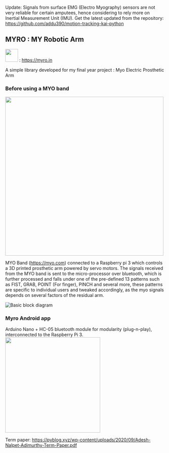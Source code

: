 Update: Signals from surface EMG (Electro Myography) sensors are not very reliable for certain amputees, hence considering to rely more on Inertial Measurement Unit (IMU).
Get the latest updated from the repository: https://github.com/addu390/motion-tracking-kai-python

## MYRO : MY Robotic Arm
<img src="https://pyblog.xyz/wp-content/uploads/2020/09/Myro_Final.png" width="40" > : https://myro.in

A simple library developed for my final year project : Myo Electric Prosthetic Arm

### Before using a MYO band
<img src="https://pyblog.xyz/wp-content/uploads/2020/09/three-copy.png" width="500"/>

MYO Band (https://myo.com) connected to a Raspberry pi 3 which controls a 3D printed prosthetic arm powered by servo motors.
The signals received from the MYO band is sent to the micro-processor over bluetooth, which is further processed and falls under one of the pre-defined 13 patterns such as FIST, GRAB, POINT (For finger), PINCH and several more, these patterns are specific to individual users and tweaked accordingly, as the myo signals depends on several factors of the residual arm.

![Basic block diagram](https://pyblog.xyz/wp-content/uploads/2020/02/Block-Diagram.png?raw=true)

### Myro Android app

Arduino Nano + HC-05 bluetooth module for modularity (plug-n-play), interconnected to the Raspberry Pi 3.
<img src="https://pyblog.xyz/wp-content/uploads/2020/09/myro-app.png?raw=true" width="300"/>

Term paper: https://pyblog.xyz/wp-content/uploads/2020/09/Adesh-Nalpet-Adimurthy-Term-Paper.pdf
